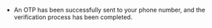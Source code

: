 * An OTP has been successfully sent to your phone number, and the verification process has been completed.
 

